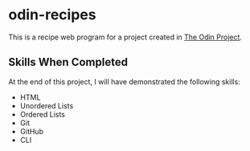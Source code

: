 # odin-recipes

This is a recipe web program for a project created in [The Odin Project](https://www.theodinproject.com).

## Skills When Completed
At the end of this project, I will have demonstrated the following skills:

- HTML
- Unordered Lists
- Ordered Lists
- Git
- GitHub
- CLI